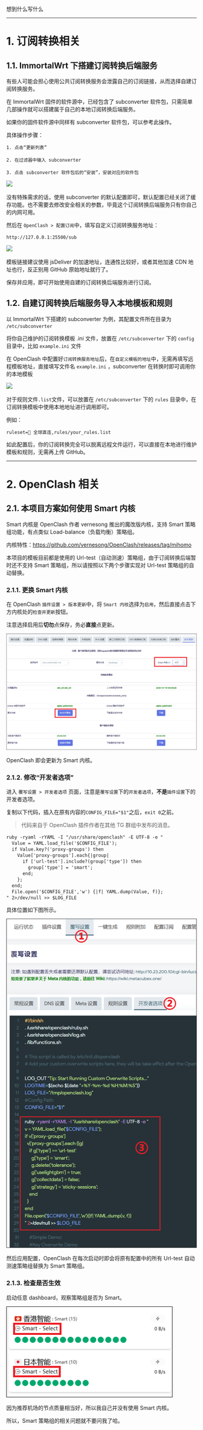 想到什么写什么

***

# 1. 订阅转换相关

## 1.1. ImmortalWrt 下搭建订阅转换后端服务  
有些人可能会担心使用公共订阅转换服务会泄露自己的订阅链接，从而选择自建订阅转换服务。  

在 ImmortalWrt 固件的软件源中，已经包含了 subconverter 软件包，只需简单几部操作就可以搭建属于自己的本地订阅转换后端服务。  

如果你的固件软件源中同样有 subconverter 软件包，可以参考此操作。

具体操作步骤： 
```
1. 点击“更新列表”

2. 在过滤器中输入 subconverter

3. 点击 subconverter 软件包后的“安装”，安装对应的软件包  
```

![](../doc/subconverter/subconverter.png)  

没有特殊需求的话，使用 subconverter 的默认配置即可，默认配置已经关闭了缓存功能。也不需要去修改安全相关的参数，毕竟这个订阅转换后端服务只有你自己的内网可用。  

然后在 `OpenClash > 配置订阅`中，填写自定义订阅转换服务地址：  
```
http://127.0.0.1:25500/sub
```

![](../doc/subconverter/subconverter-url.png)

模板链接建议使用 jsDeliver 的加速地址，连通性比较好，或者其他加速 CDN 地址也行，反正别用 GitHub 原始地址就行了。

保存并应用，即可开始使用自建的订阅转换后端服务进行订阅。  

## 1.2. 自建订阅转换后端服务导入本地模板和规则  

以 ImmortalWrt 下搭建的 subconverter 为例，其配置文件所在目录为 `/etc/subconverter `  

将你自己维护的订阅转换模板 .ini 文件，放置在 `/etc/subconverter` 下的 `config` 目录中，比如 `example.ini` 文件  

在 OpenClash 中配置好`订阅转换服务地址`后，在`自定义模板的地址`中，无需再填写远程模板地址，直接填写文件名 `example.ini` ，subconverter 在转换时即可调用你的本地模板  

![](../doc/subconverter/subconverter-local.png)  

对于规则文件`.list`文件，可以放置在 `/etc/subconverter` 下的 `rules` 目录中，在订阅转换模板中使用本地地址进行调用即可。  

例如：  
```
ruleset=🎯 全球直连,rules/your_rules.list
```

如此配置后，你的订阅转换完全可以脱离远程文件运行，可以直接在本地进行维护模板和规则，无需再上传 GitHub。  

***

# 2. OpenClash 相关

## 2.1. 本项目方案如何使用 Smart 内核  

Smart 内核是 OpenClash 作者 vernesong 推出的魔改版内核，支持 Smart 策略组功能，有点类似 Load-balance（负载均衡）策略组。

内核特性：https://github.com/vernesong/OpenClash/releases/tag/mihomo  

本项目的模板目前都是使用的 Url-test（自动测速）策略组，由于订阅转换后端暂时还不支持 Smart 策略组，所以请按照以下两个步骤实现对 Url-test 策略组的自动替换。

### 2.1.1. 更换 Smart 内核

在 OpenClash `插件设置 > 版本更新`中，将 `Smart 内核`选择为`启用`，然后直接点击下方内核处的`检查并更新`按钮。 
 
注意选择启用后**切勿**点保存，务必**直接**点更新。 

![](../doc/openclash/pics/smart-core-update.png)

OpenClash 即会更新为 Smart 内核。

### 2.1.2. 修改“开发者选项”  

进入 `覆写设置 > 开发者选项` 页面，注意是`覆写设置`下的`开发者选项`，**不是**`插件设置`下的开发者选项。

复制以下代码，插入在原有内容的`CONFIG_FILE="$1"`之后，`exit 0`之前。  

> 代码来自于 OpenClash 插件作者在其他 TG 群组中发布的消息。

```
ruby -ryaml -rYAML -I "/usr/share/openclash" -E UTF-8 -e "
  Value = YAML.load_file('$CONFIG_FILE');
  if Value.key?('proxy-groups') then
    Value['proxy-groups'].each{|group|
      if ['url-test'].include?(group['type']) then
        group['type'] = 'smart';
      end;
    };
  end;
  File.open('$CONFIG_FILE','w') {|f| YAML.dump(Value, f)};
" 2>/dev/null >> $LOG_FILE
```

具体位置如下图所示。  

![](../doc/openclash/pics/smart-core.png)  

然后应用配置，OpenClash 在每次启动时即会将原有配置中的所有 Url-test 自动测速策略组替换为 Smart 策略组。  

### 2.1.3. 检查是否生效  

启动任意 dashboard，观察策略组是否为 Smart。  

![](../doc/openclash/pics/smart-dashboard.png)  


因为推荐机场的节点质量相当好，所以我自己并没有使用 Smart 内核。  

所以，Smart 策略组的相关问题就不要问我了哈。  